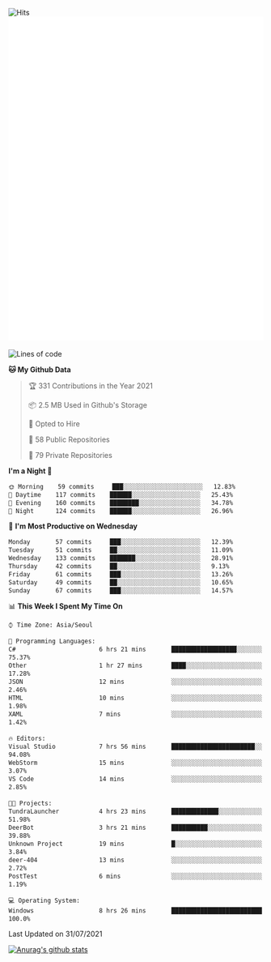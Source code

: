 ![Hits](https://hits.seeyoufarm.com/api/count/incr/badge.svg?url=https%3A%2F%2Fgithub.com%2Fkokose1234&count_bg=%2379C83D&title_bg=%23555555&icon=apple.svg&icon_color=%23E7E7E7&title=hits&edge_flat=false)
<br/>
![Metrics](https://github.com/kokose1234/kokose1234/blob/main/github-metrics.svg)

<!--START_SECTION:waka-->
![Lines of code](https://img.shields.io/badge/From%20Hello%20World%20I%27ve%20Written-12.6%20million%20lines%20of%20code-blue)

**🐱 My Github Data** 

> 🏆 331 Contributions in the Year 2021
 > 
> 📦 2.5 MB Used in Github's Storage 
 > 
> 💼 Opted to Hire
 > 
> 📜 58 Public Repositories 
 > 
> 🔑 79 Private Repositories  
 > 
**I'm a Night 🦉** 

```text
🌞 Morning    59 commits     ███░░░░░░░░░░░░░░░░░░░░░░   12.83% 
🌆 Daytime    117 commits    ██████░░░░░░░░░░░░░░░░░░░   25.43% 
🌃 Evening    160 commits    ████████░░░░░░░░░░░░░░░░░   34.78% 
🌙 Night      124 commits    ██████░░░░░░░░░░░░░░░░░░░   26.96%

```
📅 **I'm Most Productive on Wednesday** 

```text
Monday       57 commits     ███░░░░░░░░░░░░░░░░░░░░░░   12.39% 
Tuesday      51 commits     ██░░░░░░░░░░░░░░░░░░░░░░░   11.09% 
Wednesday    133 commits    ███████░░░░░░░░░░░░░░░░░░   28.91% 
Thursday     42 commits     ██░░░░░░░░░░░░░░░░░░░░░░░   9.13% 
Friday       61 commits     ███░░░░░░░░░░░░░░░░░░░░░░   13.26% 
Saturday     49 commits     ██░░░░░░░░░░░░░░░░░░░░░░░   10.65% 
Sunday       67 commits     ███░░░░░░░░░░░░░░░░░░░░░░   14.57%

```


📊 **This Week I Spent My Time On** 

```text
⌚︎ Time Zone: Asia/Seoul

💬 Programming Languages: 
C#                       6 hrs 21 mins       ██████████████████░░░░░░░   75.37% 
Other                    1 hr 27 mins        ████░░░░░░░░░░░░░░░░░░░░░   17.28% 
JSON                     12 mins             ░░░░░░░░░░░░░░░░░░░░░░░░░   2.46% 
HTML                     10 mins             ░░░░░░░░░░░░░░░░░░░░░░░░░   1.98% 
XAML                     7 mins              ░░░░░░░░░░░░░░░░░░░░░░░░░   1.42%

🔥 Editors: 
Visual Studio            7 hrs 56 mins       ███████████████████████░░   94.08% 
WebStorm                 15 mins             ░░░░░░░░░░░░░░░░░░░░░░░░░   3.07% 
VS Code                  14 mins             ░░░░░░░░░░░░░░░░░░░░░░░░░   2.85%

🐱‍💻 Projects: 
TundraLauncher           4 hrs 23 mins       █████████████░░░░░░░░░░░░   51.98% 
DeerBot                  3 hrs 21 mins       ██████████░░░░░░░░░░░░░░░   39.88% 
Unknown Project          19 mins             █░░░░░░░░░░░░░░░░░░░░░░░░   3.84% 
deer-404                 13 mins             ░░░░░░░░░░░░░░░░░░░░░░░░░   2.72% 
PostTest                 6 mins              ░░░░░░░░░░░░░░░░░░░░░░░░░   1.19%

💻 Operating System: 
Windows                  8 hrs 26 mins       █████████████████████████   100.0%

```


 Last Updated on 31/07/2021
<!--END_SECTION:waka-->

[![Anurag's github stats](https://github-readme-stats.vercel.app/api?username=kokose1234&theme=dracula)](https://github.com/anuraghazra/github-readme-stats)



	
